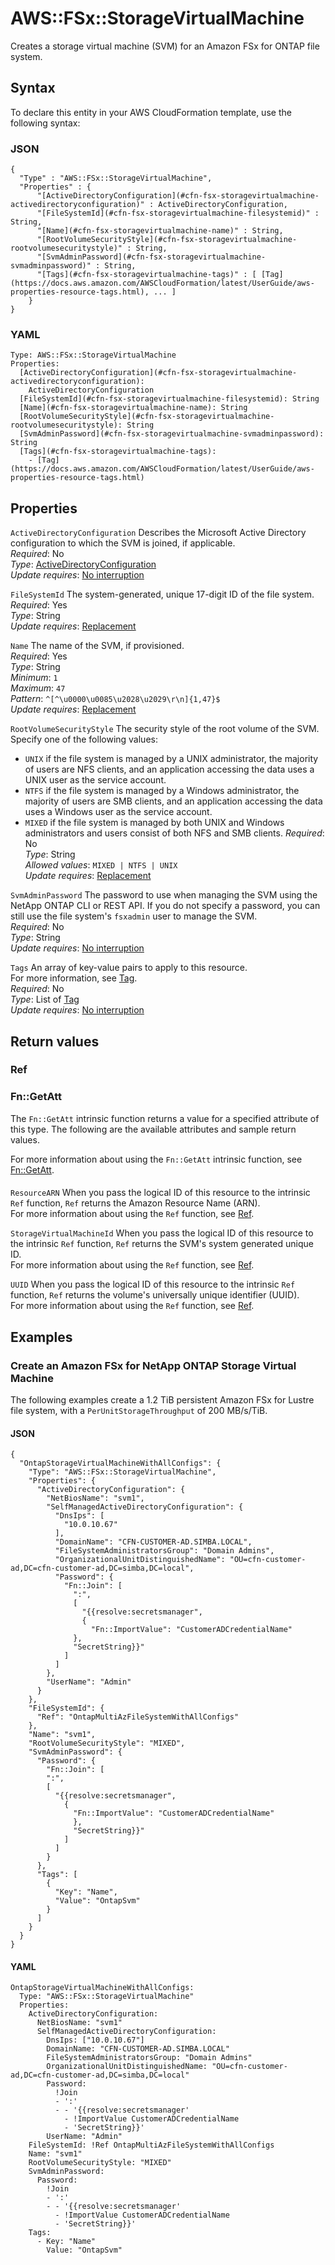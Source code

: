 # AWS::FSx::StorageVirtualMachine<a name="aws-resource-fsx-storagevirtualmachine"></a>

Creates a storage virtual machine \(SVM\) for an Amazon FSx for ONTAP file system\.

## Syntax<a name="aws-resource-fsx-storagevirtualmachine-syntax"></a>

To declare this entity in your AWS CloudFormation template, use the following syntax:

### JSON<a name="aws-resource-fsx-storagevirtualmachine-syntax.json"></a>

```
{
  "Type" : "AWS::FSx::StorageVirtualMachine",
  "Properties" : {
      "[ActiveDirectoryConfiguration](#cfn-fsx-storagevirtualmachine-activedirectoryconfiguration)" : ActiveDirectoryConfiguration,
      "[FileSystemId](#cfn-fsx-storagevirtualmachine-filesystemid)" : String,
      "[Name](#cfn-fsx-storagevirtualmachine-name)" : String,
      "[RootVolumeSecurityStyle](#cfn-fsx-storagevirtualmachine-rootvolumesecuritystyle)" : String,
      "[SvmAdminPassword](#cfn-fsx-storagevirtualmachine-svmadminpassword)" : String,
      "[Tags](#cfn-fsx-storagevirtualmachine-tags)" : [ [Tag](https://docs.aws.amazon.com/AWSCloudFormation/latest/UserGuide/aws-properties-resource-tags.html), ... ]
    }
}
```

### YAML<a name="aws-resource-fsx-storagevirtualmachine-syntax.yaml"></a>

```
Type: AWS::FSx::StorageVirtualMachine
Properties: 
  [ActiveDirectoryConfiguration](#cfn-fsx-storagevirtualmachine-activedirectoryconfiguration): 
    ActiveDirectoryConfiguration
  [FileSystemId](#cfn-fsx-storagevirtualmachine-filesystemid): String
  [Name](#cfn-fsx-storagevirtualmachine-name): String
  [RootVolumeSecurityStyle](#cfn-fsx-storagevirtualmachine-rootvolumesecuritystyle): String
  [SvmAdminPassword](#cfn-fsx-storagevirtualmachine-svmadminpassword): String
  [Tags](#cfn-fsx-storagevirtualmachine-tags): 
    - [Tag](https://docs.aws.amazon.com/AWSCloudFormation/latest/UserGuide/aws-properties-resource-tags.html)
```

## Properties<a name="aws-resource-fsx-storagevirtualmachine-properties"></a>

`ActiveDirectoryConfiguration`  <a name="cfn-fsx-storagevirtualmachine-activedirectoryconfiguration"></a>
Describes the Microsoft Active Directory configuration to which the SVM is joined, if applicable\.  
*Required*: No  
*Type*: [ActiveDirectoryConfiguration](aws-properties-fsx-storagevirtualmachine-activedirectoryconfiguration.md)  
*Update requires*: [No interruption](https://docs.aws.amazon.com/AWSCloudFormation/latest/UserGuide/using-cfn-updating-stacks-update-behaviors.html#update-no-interrupt)

`FileSystemId`  <a name="cfn-fsx-storagevirtualmachine-filesystemid"></a>
The system\-generated, unique 17\-digit ID of the file system\.  
*Required*: Yes  
*Type*: String  
*Update requires*: [Replacement](https://docs.aws.amazon.com/AWSCloudFormation/latest/UserGuide/using-cfn-updating-stacks-update-behaviors.html#update-replacement)

`Name`  <a name="cfn-fsx-storagevirtualmachine-name"></a>
The name of the SVM, if provisioned\.  
*Required*: Yes  
*Type*: String  
*Minimum*: `1`  
*Maximum*: `47`  
*Pattern*: `^[^\u0000\u0085\u2028\u2029\r\n]{1,47}$`  
*Update requires*: [Replacement](https://docs.aws.amazon.com/AWSCloudFormation/latest/UserGuide/using-cfn-updating-stacks-update-behaviors.html#update-replacement)

`RootVolumeSecurityStyle`  <a name="cfn-fsx-storagevirtualmachine-rootvolumesecuritystyle"></a>
The security style of the root volume of the SVM\. Specify one of the following values:  
+  `UNIX` if the file system is managed by a UNIX administrator, the majority of users are NFS clients, and an application accessing the data uses a UNIX user as the service account\.
+  `NTFS` if the file system is managed by a Windows administrator, the majority of users are SMB clients, and an application accessing the data uses a Windows user as the service account\.
+  `MIXED` if the file system is managed by both UNIX and Windows administrators and users consist of both NFS and SMB clients\.
*Required*: No  
*Type*: String  
*Allowed values*: `MIXED | NTFS | UNIX`  
*Update requires*: [Replacement](https://docs.aws.amazon.com/AWSCloudFormation/latest/UserGuide/using-cfn-updating-stacks-update-behaviors.html#update-replacement)

`SvmAdminPassword`  <a name="cfn-fsx-storagevirtualmachine-svmadminpassword"></a>
The password to use when managing the SVM using the NetApp ONTAP CLI or REST API\. If you do not specify a password, you can still use the file system's `fsxadmin` user to manage the SVM\.  
*Required*: No  
*Type*: String  
*Update requires*: [No interruption](https://docs.aws.amazon.com/AWSCloudFormation/latest/UserGuide/using-cfn-updating-stacks-update-behaviors.html#update-no-interrupt)

`Tags`  <a name="cfn-fsx-storagevirtualmachine-tags"></a>
An array of key\-value pairs to apply to this resource\.  
For more information, see [Tag](https://docs.aws.amazon.com/AWSCloudFormation/latest/UserGuide/aws-properties-resource-tags.html)\.  
*Required*: No  
*Type*: List of [Tag](https://docs.aws.amazon.com/AWSCloudFormation/latest/UserGuide/aws-properties-resource-tags.html)  
*Update requires*: [No interruption](https://docs.aws.amazon.com/AWSCloudFormation/latest/UserGuide/using-cfn-updating-stacks-update-behaviors.html#update-no-interrupt)

## Return values<a name="aws-resource-fsx-storagevirtualmachine-return-values"></a>

### Ref<a name="aws-resource-fsx-storagevirtualmachine-return-values-ref"></a>

### Fn::GetAtt<a name="aws-resource-fsx-storagevirtualmachine-return-values-fn--getatt"></a>

The `Fn::GetAtt` intrinsic function returns a value for a specified attribute of this type\. The following are the available attributes and sample return values\.

For more information about using the `Fn::GetAtt` intrinsic function, see [Fn::GetAtt](https://docs.aws.amazon.com/AWSCloudFormation/latest/UserGuide/intrinsic-function-reference-getatt.html)\.

#### <a name="aws-resource-fsx-storagevirtualmachine-return-values-fn--getatt-fn--getatt"></a>

`ResourceARN`  <a name="ResourceARN-fn::getatt"></a>
When you pass the logical ID of this resource to the intrinsic `Ref` function, `Ref` returns the Amazon Resource Name \(ARN\)\.  
For more information about using the `Ref` function, see [Ref](https://docs.aws.amazon.com/AWSCloudFormation/latest/UserGuide/intrinsic-function-reference-ref.html)\.

`StorageVirtualMachineId`  <a name="StorageVirtualMachineId-fn::getatt"></a>
When you pass the logical ID of this resource to the intrinsic `Ref` function, `Ref` returns the SVM's system generated unique ID\.  
For more information about using the `Ref` function, see [Ref](https://docs.aws.amazon.com/AWSCloudFormation/latest/UserGuide/intrinsic-function-reference-ref.html)\.

`UUID`  <a name="UUID-fn::getatt"></a>
When you pass the logical ID of this resource to the intrinsic `Ref` function, `Ref` returns the volume's universally unique identifier \(UUID\)\.  
For more information about using the `Ref` function, see [Ref](https://docs.aws.amazon.com/AWSCloudFormation/latest/UserGuide/intrinsic-function-reference-ref.html)\.

## Examples<a name="aws-resource-fsx-storagevirtualmachine--examples"></a>



### Create an Amazon FSx for NetApp ONTAP Storage Virtual Machine<a name="aws-resource-fsx-storagevirtualmachine--examples--Create_an_Amazon_FSx_for_NetApp_ONTAP_Storage_Virtual_Machine"></a>

The following examples create a 1\.2 TiB persistent Amazon FSx for Lustre file system, with a `PerUnitStorageThroughput` of 200 MB/s/TiB\.

#### JSON<a name="aws-resource-fsx-storagevirtualmachine--examples--Create_an_Amazon_FSx_for_NetApp_ONTAP_Storage_Virtual_Machine--json"></a>

```
{
  "OntapStorageVirtualMachineWithAllConfigs": {
    "Type": "AWS::FSx::StorageVirtualMachine",
    "Properties": {
      "ActiveDirectoryConfiguration": {
        "NetBiosName": "svm1",
        "SelfManagedActiveDirectoryConfiguration": {
          "DnsIps": [
            "10.0.10.67"
          ],
          "DomainName": "CFN-CUSTOMER-AD.SIMBA.LOCAL",
          "FileSystemAdministratorsGroup": "Domain Admins",
          "OrganizationalUnitDistinguishedName": "OU=cfn-customer-ad,DC=cfn-customer-ad,DC=simba,DC=local",
          "Password": {
            "Fn::Join": [
              ":",
              [
                "{{resolve:secretsmanager",
                {
                  "Fn::ImportValue": "CustomerADCredentialName"
              },
              "SecretString}}"
            ]
          ]
        },
        "UserName": "Admin"
      }
    },
    "FileSystemId": {
      "Ref": "OntapMultiAzFileSystemWithAllConfigs"
    },
    "Name": "svm1",
    "RootVolumeSecurityStyle": "MIXED",
    "SvmAdminPassword": {
      "Password": {
        "Fn::Join": [
        ":",
        [
          "{{resolve:secretsmanager",
            {
              "Fn::ImportValue": "CustomerADCredentialName"
              },
              "SecretString}}"
            ]
          ]
        }
      },
      "Tags": [
        {
          "Key": "Name",
          "Value": "OntapSvm"
        }
      ]
    }
  }
}
```

#### YAML<a name="aws-resource-fsx-storagevirtualmachine--examples--Create_an_Amazon_FSx_for_NetApp_ONTAP_Storage_Virtual_Machine--yaml"></a>

```
OntapStorageVirtualMachineWithAllConfigs:
  Type: "AWS::FSx::StorageVirtualMachine"
  Properties:
    ActiveDirectoryConfiguration:
      NetBiosName: "svm1"
      SelfManagedActiveDirectoryConfiguration:
        DnsIps: ["10.0.10.67"]
        DomainName: "CFN-CUSTOMER-AD.SIMBA.LOCAL"
        FileSystemAdministratorsGroup: "Domain Admins"
        OrganizationalUnitDistinguishedName: "OU=cfn-customer-ad,DC=cfn-customer-ad,DC=simba,DC=local"
        Password:
          !Join
          - ':'
          - - '{{resolve:secretsmanager'
            - !ImportValue CustomerADCredentialName
            - 'SecretString}}'
        UserName: "Admin"
    FileSystemId: !Ref OntapMultiAzFileSystemWithAllConfigs
    Name: "svm1"
    RootVolumeSecurityStyle: "MIXED"
    SvmAdminPassword:
      Password:
        !Join
        - ':'
        - - '{{resolve:secretsmanager'
          - !ImportValue CustomerADCredentialName
          - 'SecretString}}'
    Tags:
      - Key: "Name"
        Value: "OntapSvm"
```